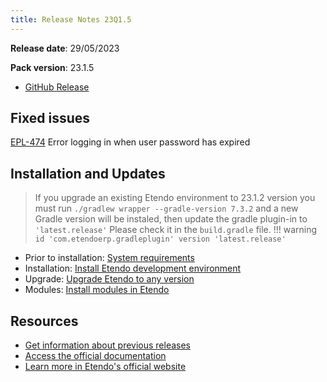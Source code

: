 ```yaml
---
title: Release Notes 23Q1.5
---
```


**Release date**: 29/05/2023

**Pack version**: 23.1.5

- [GitHub Release](https://github.com/etendosoftware/etendo_core/releases/tag/23.1.5)

## Fixed issues

[EPL-474](https://github.com/etendosoftware/etendo_core/issues/105) Error logging in when user password has expired

## Installation and Updates

> If you upgrade an existing Etendo environment to 23.1.2 version you must run `./gradlew wrapper --gradle-version 7.3.2` and a new Gradle version will be instaled, then update the gradle plugin-in to `'latest.release'`
> Please check it in the `build.gradle` file.
!!! warning
    `id 'com.etendoerp.gradleplugin' version 'latest.release'`

- Prior to installation: [System requirements](/docs.etendo.software/legacy/technical-documentation/etendo-environment/requirements-and-tools/requirements)
- Installation: [Install Etendo development environment](https://docs.etendo.software/en/technical-documentation/etendo-environment/setup-and-upgrade/installation/install-etendo-development-environment)
- Upgrade: [Upgrade Etendo to any version](https://docs.etendo.software/en/technical-documentation/etendo-environment/setup-and-upgrade/installation/upgrade-etendo-to-any-version)
- Modules: [Install modules in Etendo](https://docs.etendo.software/en/technical-documentation/etendo-environment/setup-and-upgrade/modules/install-modules-in-etendo)

## Resources

- [Get information about previous releases](https://docs.etendo.software/en/Release-notes)
- [Access the official documentation](https://docs.etendo.software)
- [Learn more in Etendo's official website](https://etendo.software)

